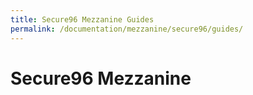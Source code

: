 ```yaml
---
title: Secure96 Mezzanine Guides
permalink: /documentation/mezzanine/secure96/guides/
---
```

# Secure96 Mezzanine
